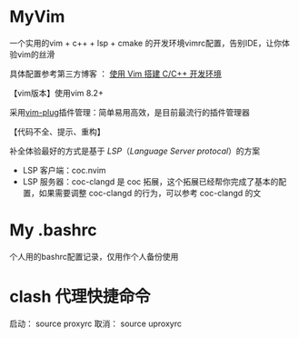 # MyVim
一个实用的vim + c++ + lsp + cmake 的开发环境vimrc配置，告别IDE，让你体验vim的丝滑

具体配置参考第三方博客 ： [使用 Vim 搭建 C/C++ 开发环境 ](https://www.cnblogs.com/kongj/p/14391151.html)

【vim版本】使用vim 8.2+

采用[vim-plug](https://github.com/junegunn/vim-plug)插件管理：简单易用高效，是目前最流行的插件管理器

【代码不全、提示、重构】

补全体验最好的方式是基于 *LSP*（*Language Server protocal*）的方案

- LSP 客户端：coc.nvim
- LSP 服务器：coc-clangd 是 coc 拓展，这个拓展已经帮你完成了基本的配置，如果需要调整 coc-clangd 的行为，可以参考 coc-clangd 的文



# My .bashrc
个人用的bashrc配置记录，仅用作个人备份使用

# clash 代理快捷命令
启动： source  proxyrc
取消： source  uproxyrc 

